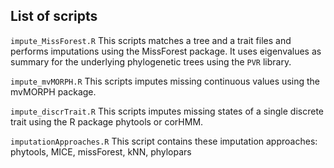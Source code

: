 
## List of scripts

`impute_MissForest.R`
This scripts matches a tree and a trait files and performs imputations using the MissForest package. It uses eigenvalues as summary for the underlying phylogenetic trees using the `PVR` library. 

`impute_mvMORPH.R`
This scripts imputes missing continuous values using the mvMORPH package.

`impute_discrTrait.R`
This scripts imputes missing states of a single discrete trait using the R package phytools or corHMM.

`imputationApproaches.R`
This script contains these imputation approaches: phytools, MICE, missForest, kNN, phylopars 

